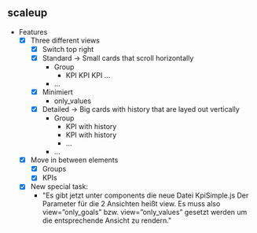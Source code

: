 ## scaleup
- Features
	- [x] Three different views
		- [x] Switch top right
		- [x] Standard -> Small cards that scroll horizontally
			- Group
				- KPI KPI KPI ...
			- ...
		- [x] Minimiert
			- only_values
		- [x] Detailed -> Big cards with history that are layed out vertically
			- Group
				- KPI with history
				- KPI with history
				- ...
			- ... 
	- [x] Move in between elements
		- [x] Groups
		- [x] KPIs
	- [x] New special task:
		- "Es gibt jetzt unter components die neue Datei KpiSimple.js Der Parameter für die 2 Ansichten heißt view. Es muss also view=”only_goals” bzw. view=”only_values” gesetzt werden um die entsprechende Ansicht zu rendern."


